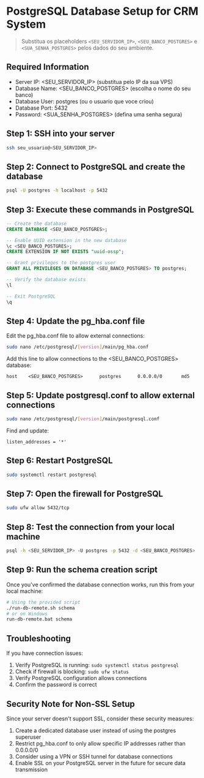 ﻿# PostgreSQL Database Setup for CRM System

> Substitua os placeholders `<SEU_SERVIDOR_IP>`, `<SEU_BANCO_POSTGRES>` e `<SUA_SENHA_POSTGRES>` pelos dados do seu ambiente.

## Required Information
- Server IP: <SEU_SERVIDOR_IP> (substitua pelo IP da sua VPS)
- Database Name: <SEU_BANCO_POSTGRES> (escolha o nome do seu banco)
- Database User: postgres (ou o usuario que voce criou)
- Database Port: 5432
- Password: <SUA_SENHA_POSTGRES> (defina uma senha segura)

## Step 1: SSH into your server
```bash
ssh seu_usuario@<SEU_SERVIDOR_IP>
```

## Step 2: Connect to PostgreSQL and create the database
```bash
psql -U postgres -h localhost -p 5432
```

## Step 3: Execute these commands in PostgreSQL
```sql
-- Create the database
CREATE DATABASE <SEU_BANCO_POSTGRES>;

-- Enable UUID extension in the new database
\c <SEU_BANCO_POSTGRES>;
CREATE EXTENSION IF NOT EXISTS "uuid-ossp";

-- Grant privileges to the postgres user
GRANT ALL PRIVILEGES ON DATABASE <SEU_BANCO_POSTGRES> TO postgres;

-- Verify the database exists
\l

-- Exit PostgreSQL
\q
```

## Step 4: Update the pg_hba.conf file
Edit the pg_hba.conf file to allow external connections:
```bash
sudo nano /etc/postgresql/[version]/main/pg_hba.conf
```

Add this line to allow connections to the <SEU_BANCO_POSTGRES> database:
```
host    <SEU_BANCO_POSTGRES>      postgres      0.0.0.0/0       md5
```

## Step 5: Update postgresql.conf to allow external connections
```bash
sudo nano /etc/postgresql/[version]/main/postgresql.conf
```

Find and update:
```
listen_addresses = '*'
```

## Step 6: Restart PostgreSQL
```bash
sudo systemctl restart postgresql
```

## Step 7: Open the firewall for PostgreSQL
```bash
sudo ufw allow 5432/tcp
```

## Step 8: Test the connection from your local machine
```bash
psql -h <SEU_SERVIDOR_IP> -U postgres -p 5432 -d <SEU_BANCO_POSTGRES>
```

## Step 9: Run the schema creation script
Once you've confirmed the database connection works, run this from your local machine:
```bash
# Using the provided script
./run-db-remote.sh schema
# or on Windows
run-db-remote.bat schema
```

## Troubleshooting
If you have connection issues:
1. Verify PostgreSQL is running: `sudo systemctl status postgresql`
2. Check if firewall is blocking: `sudo ufw status`
3. Verify PostgreSQL configuration allows connections
4. Confirm the password is correct

## Security Note for Non-SSL Setup
Since your server doesn't support SSL, consider these security measures:
1. Create a dedicated database user instead of using the postgres superuser
2. Restrict pg_hba.conf to only allow specific IP addresses rather than 0.0.0.0/0
3. Consider using a VPN or SSH tunnel for database connections
4. Enable SSL on your PostgreSQL server in the future for secure data transmission
